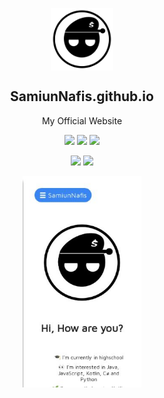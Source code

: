 <p align="center">
 <img width="100px" src="https://github.com/SamiunNafis/SamiunNafis.github.io/blob/main/images/SamiunNafis.png" align="center" alt="Samiun Nafis" />
 <h2 align="center">SamiunNafis.github.io</h2>
 <p align="center">My Official Website</p>
</p>

<p align="center">
  <img src="https://img.shields.io/badge/HTML-5-blue.svg">
  <img src="https://img.shields.io/badge/CSS-blue.svg"> 
  <img src="https://img.shields.io/badge/JavaScript-blue.svg">
</p>
<p align="center">
  <img src="https://img.shields.io/github/issues/SamiunNafis/SamiunNafis.github.io?color=0088ff" />
  <img src="https://img.shields.io/github/issues-pr/SamiunNafis/SamiunNafis.github.io?color=0088ff" />
</p>
<p align="center">
<img src="https://github.com/SamiunNafis/covid/blob/main/images/SamiunNafis_Photo.jfif" width="190"> 
</p>